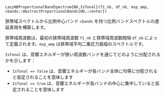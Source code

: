 ```
LazyNBProportionalBandSpectrum{NO,IsTonal}(f1_nb, df_nb, msp_amp, cbands::AbstractProportionalBands{NO,:center})
```

狭帯域スペクトルから比例中心バンド `cbands` を持つ比例バンドスペクトルの遅延表現を構築します。

狭帯域周波数は、最初の狭帯域周波数 `f1_nb` と狭帯域周波数間隔 `df_nb` によって定義されます。`msp_amp` は狭帯域平均二乗圧力振幅のスペクトルです。

`IsTonal` は、音響エネルギーが狭い周波数バンドを通じてどのように分配されるかを示します：

  * `IsTonal == false` は、音響エネルギーが各バンド全体に均等に分配されると仮定されることを意味します
  * `IsTonal == true` は、音響エネルギーが各バンドの中心に集中していると仮定されることを意味します

